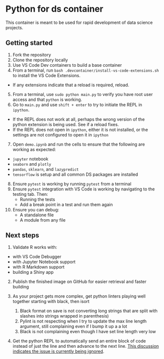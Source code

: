 <!-- markdownlint-disable MD029 -->

# Python for ds container

This container is meant to be used for rapid development of data science projects.

## Getting started

1. Fork the repository
2. Clone the repository locally
3. Use VS Code Dev containers to build a base container
4. From a terminal, run `bash .devcontainer/install-vs-code-extensions.sh` to install the VS Code Extensions.

- If any extensions indicate that a reload is required, reload.

5. From a terminal, use `sudo python main.py` to verify you have root user access and that `python` is working.
6. Go to `main.py` and use `shift + enter` to try to initiate the REPL in `ipython`.

- If the REPL does not work at all, perhaps the wrong version of the python extension is being used. See if a reload fixes.
- If the REPL does not open in `ipython`, either it is not installed, or the settings are not configured to open it in `ipython`

7. Open `demo.ipynb` and run the cells to ensure that the following are working as expected:

- `jupyter` notebook
- `seaborn` and `plotly`
- `pandas`, `sklearn`, and `lazypredict`
- `tensorflow`
  is setup and all common DS packages are installed
  
8. Ensure `pytest` is working by running `pytest` from a terminal
9. Ensure `pytest` integration with VS Code is working by navigating to the testing tab. Then:
    - Running the tests
    - Add a break point in a test and run them again
10. Ensure you can debug:
    - A standalone file
    - A module from any file  

## Next steps

1. Validate R works with:

- with VS Code Debugger
- with Jupyter Notebook support
- with R Markdown support
- building a Shiny app

2. Publish the finished image on GitHub for easier retrieval and faster building

3. As your project gets more complex, get python linters playing well together starting with black, then isort
   1. Black format on save is not converting long strings that are split with slashes into strings wrapped in parenthesis)
   2. Pylint is not respecting when I try to update the max line length argument, still complaining even if I bump it up a a lot
   3. Black is not complaining even though I have set line length very low
4. Get the python REPL to automatically send an entire block of code instead of just the line and then advance to the next line. [This discussion indicates the issue is currently being ignored](https://github.com/microsoft/vscode-python/issues/18105).
